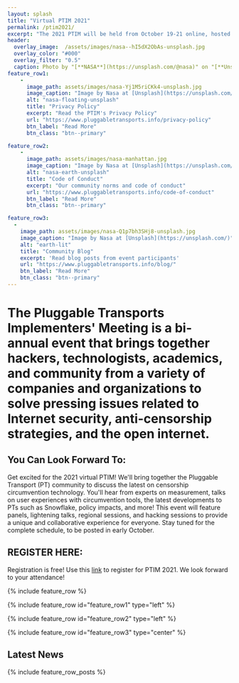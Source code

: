 ```yaml
---
layout: splash
title: "Virtual PTIM 2021"
permalink: /ptim2021/
excerpt: "The 2021 PTIM will be held from October 19-21 online, hosted by Internews"
header:
  overlay_image:  /assets/images/nasa--hI5dX2ObAs-unsplash.jpg
  overlay_color: "#000"
  overlay_filter: "0.5"
  caption: Photo by "[**NASA**](https://unsplash.com/@nasa)" on "[**Unsplash**](https://unsplash.com/)"
feature_row1:
    -
      image_path: assets/images/nasa-Yj1M5riCKk4-unsplash.jpg
      image_caption: "Image by Nasa at [Unsplash](https://unsplash.com/)"
      alt: "nasa-floating-unsplash"
      title: "Privacy Policy"
      excerpt: "Read the PTIM's Privacy Policy"
      url: "https://www.pluggabletransports.info/privacy-policy"
      btn_label: "Read More"
      btn_class: "btn--primary"

feature_row2:
    -
      image_path: assets/images/nasa-manhattan.jpg
      image_caption: "Image by Nasa at [Unsplash](https://unsplash.com/)"
      alt: "nasa-earth-unsplash"
      title: "Code of Conduct"
      excerpt: "Our community norms and code of conduct"
      url: "https://www.pluggabletransports.info/code-of-conduct"
      btn_label: "Read More"
      btn_class: "btn--primary"

feature_row3:
  -
    image_path: assets/images/nasa-Q1p7bh3SHj8-unsplash.jpg
    image_caption: "Image by Nasa at [Unsplash](https://unsplash.com/)"
    alt: "earth-lit"
    title: "Community Blog"
    excerpt: 'Read blog posts from event participants'
    url: "https://www.pluggabletransports.info/blog/"
    btn_label: "Read More"
    btn_class: "btn--primary"
---
```


# The Pluggable Transports Implementers' Meeting is a bi-annual event that brings together hackers, technologists, academics, and community from a variety of companies and organizations to solve pressing issues related to Internet security, anti-censorship strategies, and the open internet.

## You Can Look Forward To:
Get excited for the 2021 virtual PTIM! We'll bring together the Pluggable Transport (PT) community to discuss the latest on censorship circumvention technology.  You'll hear from experts on measurement, talks on user experiences with circumvention tools, the latest developments to PTs such as Snowflake, policy impacts, and more! This event will feature panels, lightening talks, regional sessions, and hacking sessions to provide a unique and collaborative experience for everyone. Stay tuned for the complete schedule, to be posted in early October.  

## REGISTER HERE:
Registration is free! Use this [link](https://cryptpad.fr/form/#/2/form/view/xcj8ordQ48MiCBHlqQjGIQg1tb6bmAFzB3FNiQiD6UQ/) to register for PTIM 2021. We look forward to your attendance!

{% include feature_row %}

{% include feature_row id="feature_row1" type="left" %}

{% include feature_row id="feature_row2" type="left" %}

{% include feature_row id="feature_row3" type="center" %}

## Latest News

{% include feature_row_posts %}
